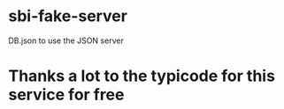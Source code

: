 # sbi-fake-server
DB.json to use the JSON server

# Thanks a lot to the typicode for this service for free
